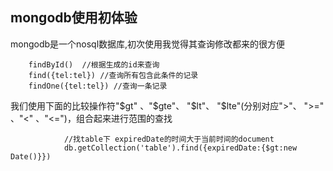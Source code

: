 ## mongodb使用初体验

mongodb是一个nosql数据库,初次使用我觉得其查询修改都来的很方便

        findById()  //根据生成的id来查询
        find({tel:tel}) //查询所有包含此条件的记录
        findOne({tel:tel}) //查询一条记录

我们使用下面的比较操作符"$gt" 、"$gte"、 "$lt"、 "$lte"(分别对应">"、 ">=" 、"<" 、"<=")，组合起来进行范围的查找

                //找table下 expiredDate的时间大于当前时间的document
                db.getCollection('table').find({expiredDate:{$gt:new Date()}})

